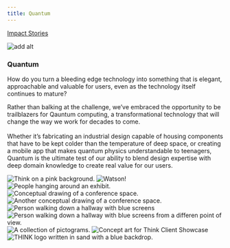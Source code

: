 ```yaml
---
title: Quantum
---
```


<grid className="background--nopadding">
<column lg="16">

<p size="sm-back"><a href="/impact"><icon name="PlexArrowLeft"></icon>Impact Stories</a></p>

</column>
</grid>

<grid classname="background-bleed">
<column lg="16">

![add alt](/images/Image_1.png)

</column>
</grid>

<grid background="gray-10">
<column md="2" lg="4">

### Quantum

</column>

<column md="5" lg="8">

<p size="lg">How do you turn a bleeding edge technology into something that is elegant, approachable and valuable for users, even as the technology itself continues to mature?</p>

<p size="lg">Rather than balking at the challenge, we’ve embraced the opportunity to be trailblazers for Qauntum computing, a transformational technology that will change the way we work for decades to come.<br><br>Whether it’s fabricating an industrial design capable of housing components that have to be kept colder than the temperature of deep space, or creating a mobile app that makes quantum physics understandable to teenagers, Quantum is the ultimate test of our ability to blend design expertise with deep domain knowledge to create real value for our users.</p>

<icon name="ArrowDown32"></icon>

</column>
</grid>

<grid background="gray-10">
<column bleed={true} lg="12" offset_lg="4">

<img alt="Think on a pink background." src="images/Image_2.png">

</column>
<column bleed={true} md="5" lg="8" offset_lg="4">

<img alt="Watson!" src="images/Image_3.png">

</column>
<column bleed={true} md="3" lg="4">

<img alt="People hanging around an exhibit." src="images/Image_4.png">

</column>
<column bleed={true} md="4" lg="6" offset_lg="4">

<img alt="Conceptual drawing of a conference space." src="images/Image_5.png">

</column>
<column bleed={true} md="4" lg="6">

<img alt="Another conceptual drawing of a conference space." src="images/Image_6.png">

</column>
<column bleed={true} md="5" lg="8" offset_lg="4">

<img alt="Person walking down a hallway with blue screens" src="images/Image_7.png">

</column>
<column bleed={true} md="3" lg="4">

<img alt="Person walking down a hallway with blue screens from a differen point of view." src="images/Image_8.png">

</column>
<column bleed={true} md="3" lg="4" offset_lg="4">

<img alt="A collection of pictograms." src="images/Image_9.png">

</column>
<column bleed={true} md="5" lg="8"">

<img alt="Concept art for Think Client Showcase" src="images/Image_10.png">

</column>
<column bleed={true} md="5" lg="8" offset_lg="4">

<img alt="THINK logo written in sand with a blue backdrop." src="images/Image_11.png">

</column>
</grid>
